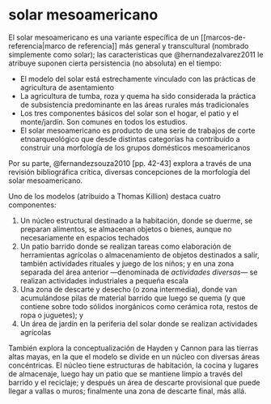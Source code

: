 # solar mesoamericano
El solar mesoamericano es una variante específica de un [[marcos-de-referencia|marco de referencia]] más general y transcultural (nombrado simplemente como solar); las características que @hernandezalvarez2011 le atribuye suponen cierta persistencia (no absoluta) en el tiempo:

- El modelo del solar está estrechamente vinculado con las prácticas de agricultura de asentamiento
- La agricultura de tumba, roza y quema ha sido considerada la práctica de subsistencia predominante en las áreas rurales más tradicionales
- Los tres componentes básicos del solar son el hogar, el patio y el monte/jardín. Son comunes en todos los estudios.
- El solar mesoamericano es producto de una serie de trabajos de corte etnoarqueológico que desde distintas categorías ha contribuido a construir una morfología de los grupos domésticos mesoamericanos

Por su parte, @fernandezsouza2010 [pp. 42-43] explora a través de una revisión bibliográfica crítica, diversas concepciones de la morfología del solar mesoamericano.

Uno de los modelos (atribuido a Thomas Killion) destaca cuatro componentes:

1. Un núcleo estructural destinado a la habitación, donde se duerme, se preparan alimentos, se almacenan objetos o bienes, aunque no necesariamente en espacios techados
2. Un patio barrido donde se realizan tareas como elaboración de herramientas agrícolas o almacenamiento de objetos destinados a salir, también actividades rituales y juego de los niños; y en una zona separada del área anterior —denominada de *actividades diversas*— se realizan actividades industriales a pequeña escala
3. Una zona de descarte y desecho (o zona intermedia), donde van acumulándose pilas de material barrido que luego se quema (y que contiene sobre todo sólidos inorgánicos como cerámica rota, restos de ropa o juguetes); y 
4. Un área de jardín en la periferia del solar donde se realizan actividades agrícolas 

También explora la conceptualización de Hayden y Cannon para las tierras altas mayas, en la que el modelo se divide en un núcleo con diversas áreas concéntricas. El núcleo tiene estructuras de habitación, la cocina y lugares de almacenaje, luego hay un patio que se mantiene limpio a través del barrido y el reciclaje; y después un área de descarte provisional que puede llegar a vallas o muros; finalmente una zona de descarte final, más allá.
